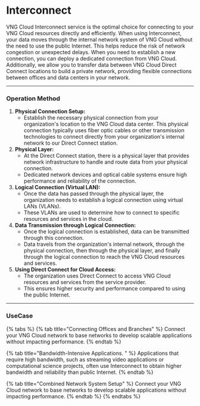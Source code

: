 # Interconnect

VNG Cloud Interconnect service is the optimal choice for connecting to your VNG Cloud resources directly and efficiently. When using Interconnect, your data moves through the internal network system of VNG Cloud without the need to use the public Internet. This helps reduce the risk of network congestion or unexpected delays. When you need to establish a new connection, you can deploy a dedicated connection from VNG Cloud. Additionally, we allow you to transfer data between VNG Cloud Direct Connect locations to build a private network, providing flexible connections between offices and data centers in your network.

***

### Operation Method <a href="#interconnect-cachthuchoatdong" id="interconnect-cachthuchoatdong"></a>

1. **Physical Connection Setup:**
   * Establish the necessary physical connection from your organization's location to the VNG Cloud data center. This physical connection typically uses fiber optic cables or other transmission technologies to connect directly from your organization's internal network to our Direct Connect station.
2. **Physical Layer:**
   * At the Direct Connect station, there is a physical layer that provides network infrastructure to handle and route data from your physical connection.
   * Dedicated network devices and optical cable systems ensure high performance and reliability of the connection.
3. **Logical Connection (Virtual LAN):**
   * Once the data has passed through the physical layer, the organization needs to establish a logical connection using virtual LANs (VLANs).
   * These VLANs are used to determine how to connect to specific resources and services in the cloud.
4. **Data Transmission through Logical Connection:**
   * Once the logical connection is established, data can be transmitted through this connection.
   * Data travels from the organization's internal network, through the physical connection, then through the physical layer, and finally through the logical connection to reach the VNG Cloud resources and services.
5. **Using Direct Connect for Cloud Access:**
   * The organization uses Direct Connect to access VNG Cloud resources and services from the service provider.
   * This ensures higher security and performance compared to using the public Internet.

***

### UseCase <a href="#interconnect-truonghopsudung" id="interconnect-truonghopsudung"></a>

{% tabs %}
{% tab title="Connecting Offices and Branches" %}
Connect your VNG Cloud network to base networks to develop scalable applications without impacting performance.
{% endtab %}

{% tab title="Bandwidth-Intensive Applications. " %}
Applications that require high bandwidth, such as streaming video applications or computational science projects, often use Interconnect to obtain higher bandwidth and reliability than public Internet.
{% endtab %}

{% tab title="Combined Network System Setup" %}
Connect your VNG Cloud network to base networks to develop scalable applications without impacting performance.
{% endtab %}
{% endtabs %}

